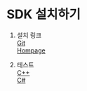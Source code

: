 
# SDK 설치하기

1. 설치 링크
<br> [Git](https://github.com/CREVIS/Camera/tree/master/MCam40)
<br> [Hompage](https://crevis.co.kr/Customer/download)


2. 테스트
<br> [C++](https://github.com/CREVIS/Camera/blob/master/SDK%20%EC%84%A4%EC%B9%98%ED%95%98%EA%B8%B0/C%2B%2B.md)
<br> [C#](https://github.com/CREVIS/Camera/blob/master/SDK%20%EC%84%A4%EC%B9%98%ED%95%98%EA%B8%B0/C%23.md)

